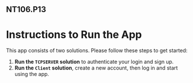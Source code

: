 ## NT106.P13

# Instructions to Run the App
This app consists of two solutions. Please follow these steps to get started:
1. **Run the `TCPSERVER` solution** to authenticate your login and sign up.
2. **Run the `Client` solution**, create a new account, then log in and start using the app.
